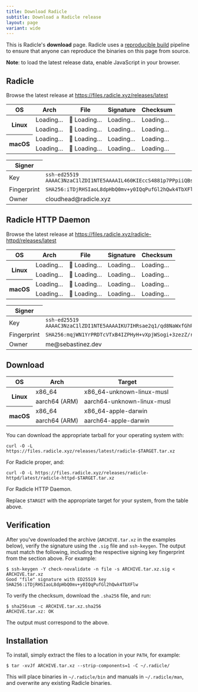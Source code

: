 ```yaml
---
title: Download Radicle
subtitle: Download a Radicle release
layout: page
variant: wide
---
```

This is Radicle's <strong class="highlight">download</strong> page.
Radicle uses a [reproducible build][rb] pipeline to ensure that anyone can
reproduce the binaries on this page from source.

[rb]: https://reproducible-builds.org/

<noscript>
  <p class="notice">
    <strong>Note</strong>: to load the latest release data, enable JavaScript in your browser.
  </p>
</noscript>

<p id="radicle-release-header" class="loading">
  <span class="release-loader"></span>
  <span>
    <h2 id="radicle-release-name">Radicle</h2>
    <p id="radicle-release-info"><!-- Dynamic --></p>
  </span>
</p>

<noscript>
  <p>
    Browse the latest release at
    <a href="https://files.radicle.xyz/releases/latest">https://files.radicle.xyz/releases/latest</a>
  </p>
</noscript>

<table class="hidden loading" id="radicle-releases">
  <thead>
    <th scope="col">OS</th>
    <th scope="col" class="desktop">Arch</th>
    <th scope="col">File</th>
    <th scope="col">Signature</th>
    <th scope="col">Checksum</th>
  </thead>
  <tr data-release-arch="x86_64" data-release-binary="unknown-linux-musl">
    <th scope="row" rowspan="2">Linux</th>
    <td class="release-arch desktop">Loading…</td>
    <td>💾 <a class="release-url">Loading…</a></td>
    <td><a class="release-sig">Loading…</a></td>
    <td><a class="release-checksum">Loading…</a></td>
  </tr>
  <tr data-release-arch="aarch64" data-release-binary="unknown-linux-musl">
    <td class="release-arch desktop">Loading…</td>
    <td>💾 <a class="release-url">Loading…</a></td>
    <td><a class="release-sig">Loading…</a></td>
    <td><a class="release-checksum">Loading…</a></td>
  </tr>
  <tr data-release-arch="x86_64" data-release-binary="apple-darwin">
    <th scope="row" rowspan="2">macOS</th>
    <td class="release-arch desktop">Loading…</td>
    <td>💾 <a class="release-url">Loading…</a></td>
    <td><a class="release-sig">Loading…</a></td>
    <td><a class="release-checksum">Loading…</a></td>
  </tr>
  <tr data-release-arch="aarch64" data-release-binary="apple-darwin">
    <td class="release-arch desktop">Loading…</td>
    <td>💾 <a class="release-url">Loading…</a></td>
    <td><a class="release-sig">Loading…</a></td>
    <td><a class="release-checksum">Loading…</a></td>
  </tr>
</table>

<table>
  <thead><th>Signer</th></thead>
  <tr><td>Key</td><td><code>ssh-ed25519 AAAAC3NzaC1lZDI1NTE5AAAAIL460KIEccS4881p7PPpiiQBsxF+H5tgC6De6crw9rbU</code></td></tr>
  <tr><td>Fingerprint</td><td><code>SHA256:iTDjRHSIaoL8dpHbQ0mv+y0IQqPufGl2hQwk4TbXFlw</code></td></tr>
  <tr><td>Owner</td><td>cloudhead@radicle.xyz</td></tr>
</table>

<p id="radicle-httpd-release-header" class="loading">
  <span class="release-loader"></span>
  <span>
    <h2 id="radicle-httpd-release-name">Radicle HTTP Daemon</h2>
    <p id="radicle-httpd-release-info"><!-- Dynamic --></p>
  </span>
</p>

<noscript>
  <p>
    Browse the latest release at
    <a href="https://files.radicle.xyz/releases/radicle-httpd/latest">https://files.radicle.xyz/radicle-httpd/releases/latest</a>
  </p>
</noscript>

<table class="hidden loading" id="radicle-httpd-releases">
  <thead>
    <th scope="col">OS</th>
    <th scope="col" class="desktop">Arch</th>
    <th scope="col">File</th>
    <th scope="col">Signature</th>
    <th scope="col">Checksum</th>
  </thead>
  <tr data-release-arch="x86_64" data-release-binary="unknown-linux-musl">
    <th scope="row" rowspan="2">Linux</th>
    <td class="release-arch desktop">Loading…</td>
    <td>💾 <a class="release-url">Loading…</a></td>
    <td><a class="release-sig">Loading…</a></td>
    <td><a class="release-checksum">Loading…</a></td>
  </tr>
  <tr data-release-arch="aarch64" data-release-binary="unknown-linux-musl">
    <td class="release-arch desktop">Loading…</td>
    <td>💾 <a class="release-url">Loading…</a></td>
    <td><a class="release-sig">Loading…</a></td>
    <td><a class="release-checksum">Loading…</a></td>
  </tr>
  <tr data-release-arch="x86_64" data-release-binary="apple-darwin">
    <th scope="row" rowspan="2">macOS</th>
    <td class="release-arch desktop">Loading…</td>
    <td>💾 <a class="release-url">Loading…</a></td>
    <td><a class="release-sig">Loading…</a></td>
    <td><a class="release-checksum">Loading…</a></td>
  </tr>
  <tr data-release-arch="aarch64" data-release-binary="apple-darwin">
    <td class="release-arch desktop">Loading…</td>
    <td>💾 <a class="release-url">Loading…</a></td>
    <td><a class="release-sig">Loading…</a></td>
    <td><a class="release-checksum">Loading…</a></td>
  </tr>
</table>

<table>
  <thead><th>Signer</th></thead>
  <tr><td>Key</td><td><code>ssh-ed25519 AAAAC3NzaC1lZDI1NTE5AAAAIKU7IHRsae2q1/qd8NaWxfGhPEFGHwK1dcxvSjNdttjb</code></td></tr>
  <tr><td>Fingerprint</td><td><code>SHA256:mqjWN1YrPRDTcVTxB4IZPHyH+vXpjWSogi+3zezZ/rQ</code></td></tr>
  <tr><td>Owner</td><td>me@sebastinez.dev</td></tr>
</table>

## Download

<table>
  <thead>
    <th scope="col">OS</th>
    <th scope="col">Arch</th>
    <th scope="col">Target</th>
  </thead>
  <tr data-release-arch="x86_64" data-release-binary="unknown-linux-musl">
    <th scope="row" rowspan="2">Linux</th>
    <td>x86_64</td>
    <td>x86_64-unknown-linux-musl</td>
  </tr>
  <tr data-release-arch="aarch64" data-release-binary="unknown-linux-musl">
    <td>aarch64 (ARM)</td>
    <td>aarch64-unknown-linux-musl</td>
  </tr>
  <tr data-release-arch="x86_64" data-release-binary="apple-darwin">
    <th scope="row" rowspan="2">macOS</th>
    <td>x86_64</td>
    <td>x86_64-apple-darwin</td>
  </tr>
  <tr data-release-arch="aarch64" data-release-binary="apple-darwin">
    <td>aarch64 (ARM)</td>
    <td>aarch64-apple-darwin</td>
  </tr>
</table>

You can download the appropriate tarball for your operating system with:

    curl -O -L https://files.radicle.xyz/releases/latest/radicle-$TARGET.tar.xz

For Radicle proper, and:

    curl -O -L https://files.radicle.xyz/releases/radicle-httpd/latest/radicle-httpd-$TARGET.tar.xz

For Radicle HTTP Daemon.

Replace `$TARGET` with the appropriate target for your system, from the table
above.

## Verification

After you've downloaded the archive (`ARCHIVE.tar.xz` in the examples below),
verify the signature using the `.sig` file and `ssh-keygen`. The output must
match the following, including the respective signing key fingerprint from
the section above. For example:

    $ ssh-keygen -Y check-novalidate -n file -s ARCHIVE.tar.xz.sig < ARCHIVE.tar.xz
    Good "file" signature with ED25519 key SHA256:iTDjRHSIaoL8dpHbQ0mv+y0IQqPufGl2hQwk4TbXFlw

To verify the checksum, download the `.sha256` file, and run:

    $ sha256sum -c ARCHIVE.tar.xz.sha256
    ARCHIVE.tar.xz: OK

The output must correspond to the above.

## Installation

To install, simply extract the files to a location in your `PATH`, for example:

    $ tar -xvJf ARCHIVE.tar.xz --strip-components=1 -C ~/.radicle/

This will place binaries in `~/.radicle/bin` and manuals in `~/.radicle/man`,
and overwrite any existing Radicle binaries.

<script>
  getRelease("Radicle", "https://files.radicle.xyz/releases/latest", "radicle");
  getRelease("Radicle HTTP Daemon", "https://files.radicle.xyz/releases/radicle-httpd/latest", "radicle-httpd");

  function getRelease(name, urlBase, releaseId) {
      const releases = document.getElementById(`${releaseId}-releases`);
      releases.classList.remove("hidden");

      fetch(`${urlBase}/${releaseId}.json`)
        .then(res => res.json())
        .then(data => {
          const version = data.version;
          const commit = data.commit;
          const release = document.getElementById(`${releaseId}-release-header`);
          const releaseName = document.getElementById(`${releaseId}-release-name`);
          const releaseInfo = document.getElementById(`${releaseId}-release-info`);

          document.querySelectorAll(`#${releaseId}-releases [data-release-binary]`).forEach((row) => {
            const arch = row.dataset.releaseArch;
            const binary = row.dataset.releaseBinary;
            const archive = `${releaseId}-${version}-${arch}-${binary}.tar.xz`;
            const url = `${urlBase}/${archive}`;

            row.querySelector(".release-arch").innerText = arch;
            row.querySelector(".release-url").innerText = archive;
            row.querySelector(".release-sig").innerText = ".sig";
            row.querySelector(".release-checksum").innerText = ".sha256";

            row.querySelector(".release-url").href = url;
            row.querySelector(".release-sig").href = `${url}.sig`;
            row.querySelector(".release-checksum").href = `${url}.sha256`;
          });

          release.classList.remove("loading");
          releaseName.innerText = `${name} ${version}`;
          releaseInfo.innerHTML = `Built from commit <code>${commit}</code> on ${new Date(data.timestamp * 1000).toUTCString()}.`;
        });
    }
</script>
